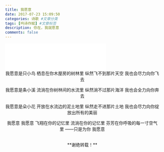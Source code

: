 ```yaml
---
title: 我愿意
date: 2017-07-23 15:09:50
categories: 诗歌 #文章分类
tags: [吟诗作赋] #文章标签
description: 你在，我就愿意
comments: false
---
```

<iframe frameborder="no" border="0" marginwidth="0" marginheight="0" width=330 height=86 src="//music.163.com/outchain/player?type=2&id=299075&auto=1&height=66"></iframe>
<!--more-->
<center>
  我愿意是只小鸟
  栖息在你木屋房的树林里
  纵然飞不到那片天空
  我也会尽力向你飞去

  我愿意是条小溪
  流淌在你树林间的水流里
  纵然淌不过那片海洋
  我也会全力向你奔去
  
  我愿意是朵小花
  开放在水流边的泥土地里
  纵然走不进那片土地
  我也会尽力向你绽放出所有的美丽

  我愿意   我愿意
  飞翔在你的记忆里
  流淌在你的记忆里
  芬芳在你呼吸的每一寸空气里
  ——只是为你   我愿意
</center>

<br/>
<center>**谢绝转载！**</center>